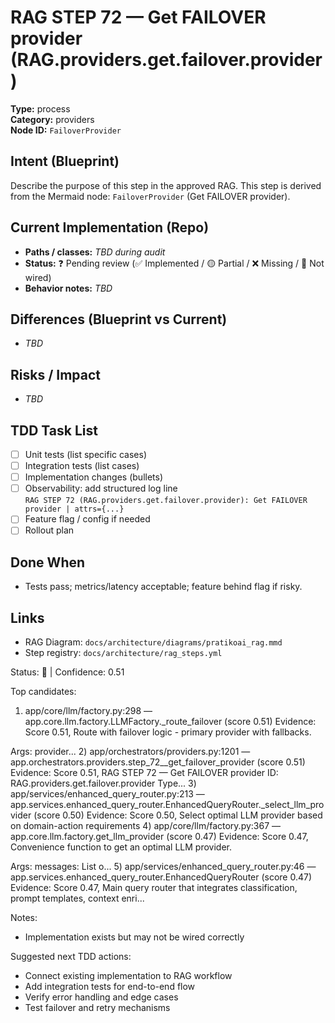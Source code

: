 # RAG STEP 72 — Get FAILOVER provider (RAG.providers.get.failover.provider)

**Type:** process  
**Category:** providers  
**Node ID:** `FailoverProvider`

## Intent (Blueprint)
Describe the purpose of this step in the approved RAG. This step is derived from the Mermaid node: `FailoverProvider` (Get FAILOVER provider).

## Current Implementation (Repo)
- **Paths / classes:** _TBD during audit_
- **Status:** ❓ Pending review (✅ Implemented / 🟡 Partial / ❌ Missing / 🔌 Not wired)
- **Behavior notes:** _TBD_

## Differences (Blueprint vs Current)
- _TBD_

## Risks / Impact
- _TBD_

## TDD Task List
- [ ] Unit tests (list specific cases)
- [ ] Integration tests (list cases)
- [ ] Implementation changes (bullets)
- [ ] Observability: add structured log line  
  `RAG STEP 72 (RAG.providers.get.failover.provider): Get FAILOVER provider | attrs={...}`
- [ ] Feature flag / config if needed
- [ ] Rollout plan

## Done When
- Tests pass; metrics/latency acceptable; feature behind flag if risky.

## Links
- RAG Diagram: `docs/architecture/diagrams/pratikoai_rag.mmd`
- Step registry: `docs/architecture/rag_steps.yml`


<!-- AUTO-AUDIT:BEGIN -->
Status: 🔌  |  Confidence: 0.51

Top candidates:
1) app/core/llm/factory.py:298 — app.core.llm.factory.LLMFactory._route_failover (score 0.51)
   Evidence: Score 0.51, Route with failover logic - primary provider with fallbacks.

Args:
    provider...
2) app/orchestrators/providers.py:1201 — app.orchestrators.providers.step_72__get_failover_provider (score 0.51)
   Evidence: Score 0.51, RAG STEP 72 — Get FAILOVER provider
ID: RAG.providers.get.failover.provider
Type...
3) app/services/enhanced_query_router.py:213 — app.services.enhanced_query_router.EnhancedQueryRouter._select_llm_provider (score 0.50)
   Evidence: Score 0.50, Select optimal LLM provider based on domain-action requirements
4) app/core/llm/factory.py:367 — app.core.llm.factory.get_llm_provider (score 0.47)
   Evidence: Score 0.47, Convenience function to get an optimal LLM provider.

Args:
    messages: List o...
5) app/services/enhanced_query_router.py:46 — app.services.enhanced_query_router.EnhancedQueryRouter (score 0.47)
   Evidence: Score 0.47, Main query router that integrates classification, prompt templates,
context enri...

Notes:
- Implementation exists but may not be wired correctly

Suggested next TDD actions:
- Connect existing implementation to RAG workflow
- Add integration tests for end-to-end flow
- Verify error handling and edge cases
- Test failover and retry mechanisms
<!-- AUTO-AUDIT:END -->